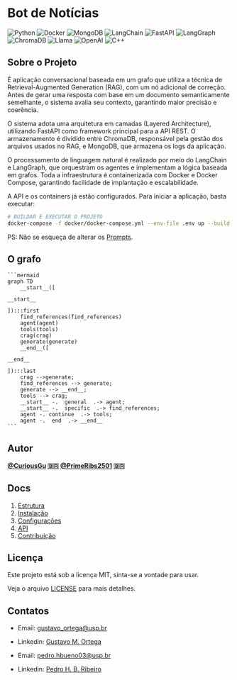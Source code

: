 # Bot de Notícias

![Python](https://img.shields.io/badge/Python-3776AB?style=for-the-badge&logo=python&logoColor=white)
![Docker](https://img.shields.io/badge/Docker-2496ED?style=for-the-badge&logo=docker&logoColor=white)
![MongoDB](https://img.shields.io/badge/MongoDB-4EA94B?style=for-the-badge&logo=mongodb&logoColor=white)
![LangChain](https://img.shields.io/badge/LangChain-FF9900?style=for-the-badge&logo=LangChain&logoColor=white)
![FastAPI](https://img.shields.io/badge/FastAPI-009688?style=for-the-badge&logo=fastapi&logoColor=white)
![LangGraph](https://img.shields.io/badge/LangGraph-007ACC?style=for-the-badge&logo=langgraph&logoColor=white)
![ChromaDB](https://img.shields.io/badge/ChromaDB-FFA500?style=for-the-badge&logo=prisma&logoColor=white)
![Llama](https://img.shields.io/badge/Llama-FF6B6B?style=for-the-badge&logo=meta&logoColor=white)
![OpenAI](https://img.shields.io/badge/OpenAI-412991?style=for-the-badge&logo=openai&logoColor=white)
![C++](https://img.shields.io/badge/C++-00599C?style=for-the-badge&logo=c%2B%2B&logoColor=white)

## Sobre o Projeto

É aplicação conversacional baseada em um grafo que utiliza a técnica de Retrieval-Augmented Generation (RAG), com um nó adicional de correção. Antes de gerar uma resposta com base em um documento semanticamente semelhante, o sistema avalia seu contexto, garantindo maior precisão e coerência.

O sistema adota uma arquitetura em camadas (Layered Architecture), utilizando FastAPI como framework principal para a API REST. O armazenamento é dividido entre ChromaDB, responsável pela gestão dos arquivos usados no RAG, e MongoDB, que armazena os logs da aplicação.

O processamento de linguagem natural é realizado por meio do LangChain e LangGraph, que orquestram os agentes e implementam a lógica baseada em grafos. Toda a infraestrutura é containerizada com Docker e Docker Compose, garantindo facilidade de implantação e escalabilidade.

A API e os containers já estão configurados. Para iniciar a aplicação, basta executar:

```bash
# BUILDAR E EXECUTAR O PROJETO
docker-compose -f docker/docker-compose.yml --env-file .env up --build
```
PS: Não se esqueça de alterar os [Prompts](src/services/crag/prompts.py).

## O grafo
<pre><code>```mermaid
graph TD
	__start__([<p>__start__</p>]):::first
	find_references(find_references)
	agent(agent)
	tools(tools)
	crag(crag)
	generate(generate)
	__end__([<p>__end__</p>]):::last
	crag -->generate;
	find_references --> generate;
	generate --> __end__;
	tools --> crag;
	__start__ -. &nbsp;general&nbsp; .-> agent;
	__start__ -. &nbsp;specific&nbsp; .-> find_references;
	agent -.&nbsp;continue&nbsp; .-> tools;
	agent -. &nbsp;end&nbsp; .-> __end__
```</code></pre>



## Autor

**[@CuriousGu](https://www.github.com/CuriousGu) 🇧🇷**
**[@PrimeRibs2501](https://www.github.com/PrimeRibs2501) 🇧🇷**

## Docs
1. [Estrutura](docs/pt_br/ESTRUTURA.md)
2. [Instalação](docs/pt_br/INSTALACAO.md)
3. [Configurações](docs/pt_br/CONFIGURACAO.md)
4. [API](docs/pt_br/API.md)
5. [Contribuição](docs/pt_br/CONTRIBUICAO.md)

## Licença

Este projeto está sob a licença MIT, sinta-se a vontade para usar. 

Veja o arquivo [LICENSE](LICENSE) para mais detalhes.

## Contatos
- Email: gustavo_ortega@usp.br
- Linkedin: [Gustavo M. Ortega](https://www.linkedin.com/in/gustavomendoncaortega/)

- Email: pedro.hbueno03@usp.br
- Linkedin: [Pedro H. B. Ribeiro](https://www.linkedin.com/in//pedrohenriquebuenoribeiro)

